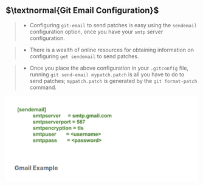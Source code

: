## $\textnormal{Git Email Configuration}$

> - Configuring `git-email` to send patches is easy using the `sendemail` configuration option, once you have
    your `smtp` server configuration.

> - There is a wealth of online resources for obtaining information on configuring `get sendemail` to send
    patches.

> - Once you place the above configuration in your `.gitconfig` file, running `git send-email mypatch.patch` is
    all you have to do to send patches; `mypatch.patch` is generated by the `git format-patch` command.

![Git Configuration](./images/image-email-configuration.png)
